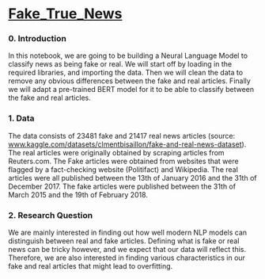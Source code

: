 # [Fake_True_News](https://www.kaggle.com/datasets/clmentbisaillon/fake-and-real-news-dataset)

### 0. Introduction

In this notebook, we are going to be building a Neural Language Model to classify news as being fake or real. We will start off by loading in the required libraries, and importing the data. Then we will clean the data to remove any obvious differences between the fake and real articles. Finally we will adapt a pre-trained BERT model for it to be able to classify between the fake and real articles.


### 1. Data

The data consists of 23481 fake and 21417 real news articles (source: www.kaggle.com/datasets/clmentbisaillon/fake-and-real-news-dataset). The real articles were originally obtained by scraping articles from Reuters.com. The Fake articles were obtained from websites that were flagged by a fact-checking website (Politifact) and Wikipedia. The real articles were all published between the 13th of January 2016 and the 31th of December 2017. The fake articles were published between the 31th of March 2015 and the 19th of February 2018.


### 2. Research Question

We are mainly interested in finding out how well modern NLP models can distinguish between real and fake articles. Defining what is fake or real news can be tricky however, and we expect that our data will reflect this. Therefore, we are also interested in finding various characteristics in our fake and real articles that might lead to overfitting.
